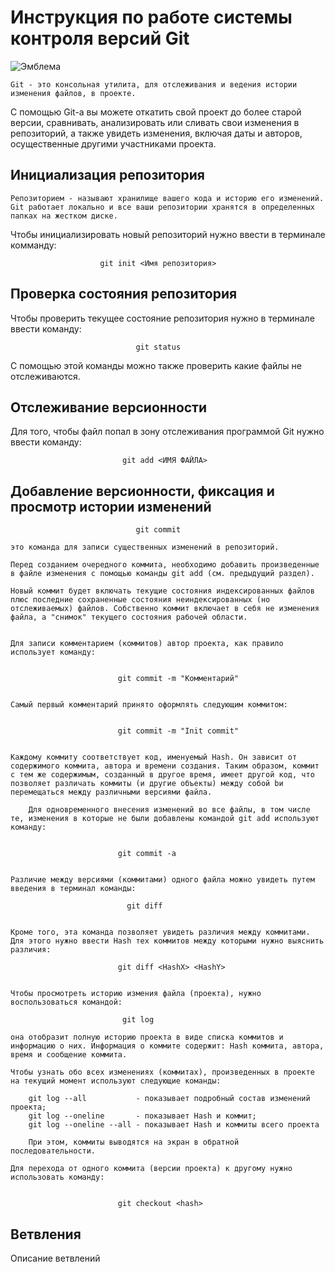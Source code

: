 # **Инструкция по работе системы контроля версий Git**

![Эмблема](Git.png)


    Git - это консольная утилита, для отслеживания и ведения истории изменения файлов, в проекте. 
С помощью Git-a вы можете откатить свой проект до более старой версии, сравнивать, анализировать или сливать свои изменения в репозиторий, а также увидеть изменения, включая даты и авторов, осущественные другими участниками проекта.


## Инициализация репозитория


    Репозиторием - называют хранилище вашего кода и историю его изменений. Git работает локально и все ваши репозитории хранятся в определенных папках на жестком диске.
Чтобы инициализировать новый репозиторий нужно ввести в терминале комманду:

                        git init <Имя репозитория>


## Проверка состояния репозитория

Чтобы проверить текущее состояние репозитория нужно в терминале ввести команду:


                                git status

С помощью этой команды можно также проверить какие файлы не отслеживаются.



## Отслеживание версионности

Для того, чтобы файл попал в зону отслеживания программой Git нужно ввести команду:

                             git add <ИМЯ ФАЙЛА>

## Добавление версионности, фиксация и просмотр истории изменений 

                                git commit 
    
    это команда для записи существенных изменений в репозиторий.

    Перед созданием очередного коммита, необходимо добавить произведенные в файле изменения с помощью команды git add (см. предыдущий раздел). 
        
    Новый коммит будет включать текущие состояния индексированных файлов плюс последние сохраненные состояния неиндексированных (но отслеживаемых) файлов. Собственно коммит включает в себя не изменения файла, а "снимок" текущего состояния рабочей области.
    

    Для записи комментарием (коммитов) автор проекта, как правило использует команду:

    
                            git commit -m "Комментарий"


    Самый первый комментарий принято оформлять следующим коммитом:


                            git commit -m "Init commit" 


    Каждому коммиту соответствует код, именуемый Hash. Он зависит от содержимого коммита, автора и времени создания. Таким образом, коммит с тем же содержимым, созданный в другое время, имеет другой код, что позволяет различать коммиты (и другие объекты) между собой bи перемещаться между различными версиями файла. 

        Для одновременного внесения изменений во все файлы, в том числе те, изменения в которые не были добавлены командой git add используют команду:


                            git commit -a

    
    Различие между версиями (коммитами) одного файла можно увидеть путем введения в терминал команды:
    
                              git diff

    
    Кроме того, эта команда позволяет увидеть различия между коммитами. Для этого нужно ввести Hash тех коммитов между которыми нужно выяснить различия:

                            git diff <HashX> <HashY>

    
    Чтобы просмотреть историю измения файла (проекта), нужно воспользоваться командой:
    
                             git log 
    
    она отобразит полную историю проекта в виде списка коммитов и информацию о них. Информация о коммите содержит: Hash коммита, автора, время и сообщение коммита.

    Чтобы узнать обо всех изменениях (коммитах), произведенных в проекте на текущий момент используют следующие команды:

        git log --all           - показывает подробный состав изменений проекта;
        git log --oneline       - показывает Hash и коммит;
        git log --oneline --all - показывает Hash и коммиты всего проекта 

        При этом, коммиты выводятся на экран в обратной последовательности.

    Для перехода от одного коммита (версии проекта) к другому нужно использовать команду:


                            git checkout <hash>

    
## Ветвления

Описание ветвлений

